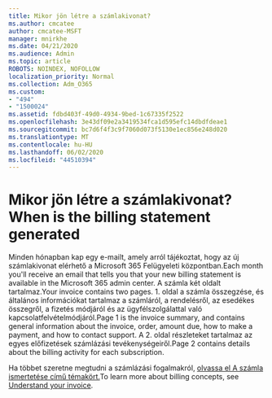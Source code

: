 ```yaml
---
title: Mikor jön létre a számlakivonat?
ms.author: cmcatee
author: cmcatee-MSFT
manager: mnirkhe
ms.date: 04/21/2020
ms.audience: Admin
ms.topic: article
ROBOTS: NOINDEX, NOFOLLOW
localization_priority: Normal
ms.collection: Adm_O365
ms.custom:
- "494"
- "1500024"
ms.assetid: fdbd403f-49d0-4934-9bed-1c67335f2522
ms.openlocfilehash: 3e43df09e2a3419534fca1d595efc14dbdfdeae1
ms.sourcegitcommit: bc7d6f4f3c9f7060d073f5130e1ec856e248d020
ms.translationtype: MT
ms.contentlocale: hu-HU
ms.lasthandoff: 06/02/2020
ms.locfileid: "44510394"
---
```

# <a name="when-is-the-billing-statement-generated"></a><span data-ttu-id="d30d1-102">Mikor jön létre a számlakivonat?</span><span class="sxs-lookup"><span data-stu-id="d30d1-102">When is the billing statement generated</span></span>

<span data-ttu-id="d30d1-103">Minden hónapban kap egy e-mailt, amely arról tájékoztat, hogy az új számlakivonat elérhető a Microsoft 365 Felügyeleti központban.</span><span class="sxs-lookup"><span data-stu-id="d30d1-103">Each month you'll receive an email that tells you that your new billing statement is available in the Microsoft 365 admin center.</span></span> <span data-ttu-id="d30d1-104">A számla két oldalt tartalmaz.</span><span class="sxs-lookup"><span data-stu-id="d30d1-104">Your invoice contains two pages.</span></span> <span data-ttu-id="d30d1-105">1. oldal a számla összegzése, és általános információkat tartalmaz a számláról, a rendelésről, az esedékes összegről, a fizetés módjáról és az ügyfélszolgálattal való kapcsolatfelvételmódjáról.</span><span class="sxs-lookup"><span data-stu-id="d30d1-105">Page 1 is the invoice summary, and contains general information about the invoice, order, amount due, how to make a payment, and how to contact support.</span></span> <span data-ttu-id="d30d1-106">A 2. oldal részleteket tartalmaz az egyes előfizetések számlázási tevékenységeiről.</span><span class="sxs-lookup"><span data-stu-id="d30d1-106">Page 2 contains details about the billing activity for each subscription.</span></span>
  
<span data-ttu-id="d30d1-107">Ha többet szeretne megtudni a számlázási fogalmakról, [olvassa el A számla ismertetése című témakört.](https://docs.microsoft.com/microsoft-365/commerce/billing-and-payments/understand-your-invoice2)</span><span class="sxs-lookup"><span data-stu-id="d30d1-107">To learn more about billing concepts, see [Understand your invoice](https://docs.microsoft.com/microsoft-365/commerce/billing-and-payments/understand-your-invoice2).</span></span>